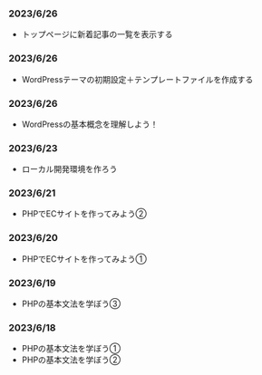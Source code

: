 ### 2023/6/26
-  トップページに新着記事の一覧を表示する  

### 2023/6/26
-  WordPressテーマの初期設定＋テンプレートファイルを作成する  

### 2023/6/26
-  WordPressの基本概念を理解しよう！  

### 2023/6/23
-  ローカル開発環境を作ろう  

### 2023/6/21
-  PHPでECサイトを作ってみよう②  

### 2023/6/20
-  PHPでECサイトを作ってみよう①  

### 2023/6/19
-  PHPの基本文法を学ぼう③  

### 2023/6/18
-  PHPの基本文法を学ぼう①  
-  PHPの基本文法を学ぼう②  
